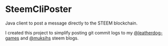 # SteemCliPoster
Java client to post a message directly to the STEEM blockchain.

I created this project to simplify posting git commit logs to my <a href="https://www.steemit.com/@leatherdog-games">@leatherdog-games</a> and <a href="https://www.steemit.com/@muksihs">@muksihs</a> steem blogs.
